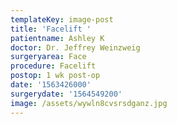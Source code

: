 ```yaml
---
templateKey: image-post
title: 'Facelift '
patientname: Ashley K
doctor: Dr. Jeffrey Weinzweig
surgeryarea: Face
procedure: Facelift
postop: 1 wk post-op
date: '1563426000'
surgerydate: '1564549200'
image: /assets/wywln8cvsrsdganz.jpg
---
```


